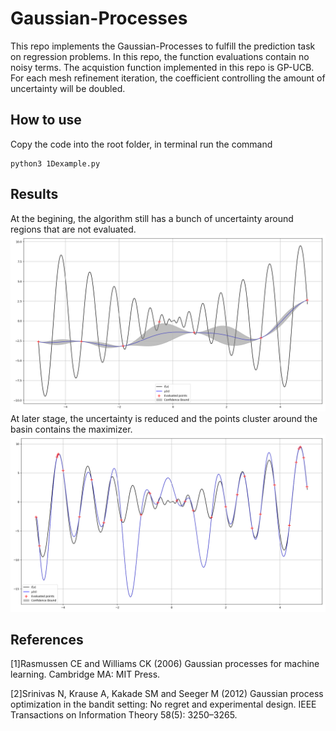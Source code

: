 # Gaussian-Processes
This repo implements the Gaussian-Processes to fulfill the prediction task on regression problems.
In this repo, the function evaluations contain no noisy terms. The acquistion function implemented in this repo is GP-UCB. For each mesh refinement iteration, the coefficient controlling the amount of uncertainty will be doubled.

## How to use
Copy the code into the root folder, in terminal run the command
```
python3 1Dexample.py
```

## Results
At the begining, the algorithm still has a bunch of uncertainty around regions that are not evaluated.
![1](/figures/confidence_bound_earlystage.png)
At later stage, the uncertainty is reduced and the points cluster around the basin contains the maximizer.
![2](/figures/confidence_bound.png)


## References
[1]Rasmussen CE and Williams CK (2006) Gaussian processes for machine learning. Cambridge MA: MIT Press.

[2]Srinivas N, Krause A, Kakade SM and Seeger M (2012) Gaussian process optimization in the bandit setting: No regret and experimental design. IEEE Transactions on Information Theory 58(5): 3250–3265.
